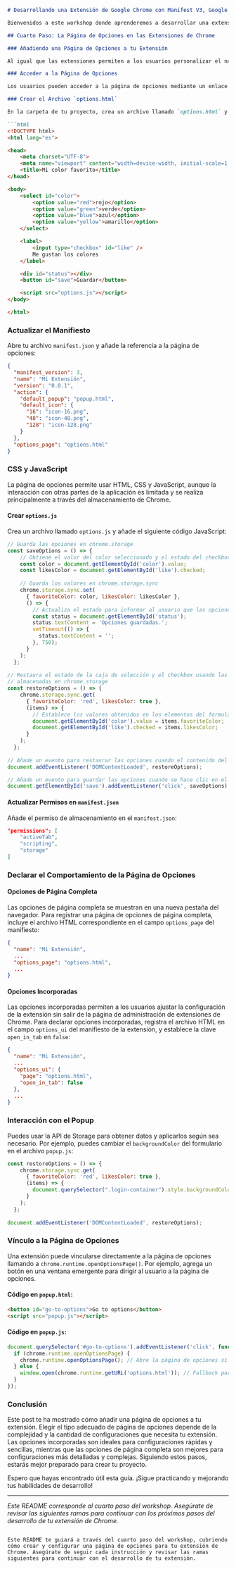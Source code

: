 ```markdown
# Desarrollando una Extensión de Google Chrome con Manifest V3, Google Apps Script y (Por supuesto IA) Gemini Flash

Bienvenidos a este workshop donde aprenderemos a desarrollar una extensión de Google Chrome utilizando Manifest V3, Google Apps Script y Gemini Flash. Cada rama de este repositorio corresponde a un paso específico del taller y contiene su propio README con instrucciones detalladas.

## Cuarto Paso: La Página de Opciones en las Extensiones de Chrome

### Añadiendo una Página de Opciones a tu Extensión

Al igual que las extensiones permiten a los usuarios personalizar el navegador Chrome, la página de opciones permite la personalización de la extensión. Usa la página de opciones para habilitar funciones y permitir que los usuarios elijan qué características son relevantes para sus necesidades.

### Acceder a la Página de Opciones

Los usuarios pueden acceder a la página de opciones mediante un enlace directo o haciendo clic derecho en el ícono de la extensión en la barra de herramientas y seleccionando "Opciones". También pueden navegar a la página de opciones abriendo `chrome://extensions`, ubicando la extensión deseada, haciendo clic en "Detalles" y seleccionando el enlace de opciones.

### Crear el Archivo `options.html`

En la carpeta de tu proyecto, crea un archivo llamado `options.html` y añade el siguiente código:

```html
<!DOCTYPE html>
<html lang="es">

<head>
    <meta charset="UTF-8">
    <meta name="viewport" content="width=device-width, initial-scale=1.0">
    <title>Mi color favorito</title>
</head>

<body>
    <select id="color">
        <option value="red">rojo</option>
        <option value="green">verde</option>
        <option value="blue">azul</option>
        <option value="yellow">amarillo</option>
    </select>

    <label>
        <input type="checkbox" id="like" />
        Me gustan los colores
    </label>

    <div id="status"></div>
    <button id="save">Guardar</button>

    <script src="options.js"></script>
</body>

</html>
```

### Actualizar el Manifiesto

Abre tu archivo `manifest.json` y añade la referencia a la página de opciones:

```json
{
  "manifest_version": 3,
  "name": "Mi Extensión",
  "version": "0.0.1",
  "action": {
    "default_popup": "popup.html",
    "default_icon": {
      "16": "icon-16.png",
      "48": "icon-48.png",
      "128": "icon-128.png"
    }
  },
  "options_page": "options.html"
}
```

### CSS y JavaScript

La página de opciones permite usar HTML, CSS y JavaScript, aunque la interacción con otras partes de la aplicación es limitada y se realiza principalmente a través del almacenamiento de Chrome.

#### Crear `options.js`

Crea un archivo llamado `options.js` y añade el siguiente código JavaScript:

```javascript
// Guarda las opciones en chrome.storage
const saveOptions = () => {
    // Obtiene el valor del color seleccionado y el estado del checkbox
    const color = document.getElementById('color').value;
    const likesColor = document.getElementById('like').checked;
  
    // Guarda los valores en chrome.storage.sync
    chrome.storage.sync.set(
      { favoriteColor: color, likesColor: likesColor },
      () => {
        // Actualiza el estado para informar al usuario que las opciones fueron guardadas
        const status = document.getElementById('status');
        status.textContent = 'Opciones guardadas.';
        setTimeout(() => {
          status.textContent = '';
        }, 750);
      }
    );
  };
  
// Restaura el estado de la caja de selección y el checkbox usando las preferencias
// almacenadas en chrome.storage
const restoreOptions = () => {
    chrome.storage.sync.get(
      { favoriteColor: 'red', likesColor: true },
      (items) => {
        // Establece los valores obtenidos en los elementos del formulario
        document.getElementById('color').value = items.favoriteColor;
        document.getElementById('like').checked = items.likesColor;
      }
    );
  };
  
// Añade un evento para restaurar las opciones cuando el contenido del documento se ha cargado
document.addEventListener('DOMContentLoaded', restoreOptions);

// Añade un evento para guardar las opciones cuando se hace clic en el botón de guardar
document.getElementById('save').addEventListener('click', saveOptions);
```

#### Actualizar Permisos en `manifest.json`

Añade el permiso de almacenamiento en el `manifest.json`:

```json
"permissions": [
    "activeTab",
    "scripting",
    "storage"
]
```

### Declarar el Comportamiento de la Página de Opciones

#### Opciones de Página Completa

Las opciones de página completa se muestran en una nueva pestaña del navegador. Para registrar una página de opciones de página completa, incluye el archivo HTML correspondiente en el campo `options_page` del manifiesto:

```json
{
  "name": "Mi Extensión",
  ...
  "options_page": "options.html",
  ...
}
```

#### Opciones Incorporadas

Las opciones incorporadas permiten a los usuarios ajustar la configuración de la extensión sin salir de la página de administración de extensiones de Chrome. Para declarar opciones incorporadas, registra el archivo HTML en el campo `options_ui` del manifiesto de la extensión, y establece la clave `open_in_tab` en `false`:

```json
{
  "name": "Mi Extensión",
  ...
  "options_ui": {
    "page": "options.html",
    "open_in_tab": false
  },
  ...
}
```

### Interacción con el Popup

Puedes usar la API de Storage para obtener datos y aplicarlos según sea necesario. Por ejemplo, puedes cambiar el `backgroundColor` del formulario en el archivo `popup.js`:

```javascript
const restoreOptions = () => {
    chrome.storage.sync.get(
      { favoriteColor: 'red', likesColor: true },
      (items) => {
        document.querySelector(".login-container").style.backgroundColor = items.favoriteColor;
      }
    );
  };
  
document.addEventListener('DOMContentLoaded', restoreOptions);
```

### Vínculo a la Página de Opciones

Una extensión puede vincularse directamente a la página de opciones llamando a `chrome.runtime.openOptionsPage()`. Por ejemplo, agrega un botón en una ventana emergente para dirigir al usuario a la página de opciones.

#### Código en `popup.html`:

```html
<button id="go-to-options">Go to options</button>
<script src="popup.js"></script>
```

#### Código en `popup.js`:

```javascript
document.querySelector('#go-to-options').addEventListener('click', function() {
  if (chrome.runtime.openOptionsPage) {
    chrome.runtime.openOptionsPage(); // Abre la página de opciones si es compatible
  } else {
    window.open(chrome.runtime.getURL('options.html')); // Fallback para versiones anteriores de Chrome
  }
});
```

### Conclusión

Este post te ha mostrado cómo añadir una página de opciones a tu extensión. Elegir el tipo adecuado de página de opciones depende de la complejidad y la cantidad de configuraciones que necesita tu extensión. Las opciones incorporadas son ideales para configuraciones rápidas y sencillas, mientras que las opciones de página completa son mejores para configuraciones más detalladas y complejas. Siguiendo estos pasos, estarás mejor preparado para crear tu proyecto.

Espero que hayas encontrado útil esta guía. ¡Sigue practicando y mejorando tus habilidades de desarrollo!

---

*Este README corresponde al cuarto paso del workshop. Asegúrate de revisar las siguientes ramas para continuar con los próximos pasos del desarrollo de tu extensión de Chrome.*
```

Este README te guiará a través del cuarto paso del workshop, cubriendo cómo crear y configurar una página de opciones para tu extensión de Chrome. Asegúrate de seguir cada instrucción y revisar las ramas siguientes para continuar con el desarrollo de tu extensión.